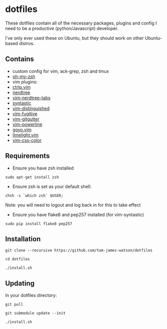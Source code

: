 # dotfiles

These dotfiles contain all of the necessary packages, plugins and config I need to be a productive (python/Javascript) developer.

I've only ever used these on Ubuntu, but they should work on other Ubuntu-based distros.

## Contains

- custom config for vim, ack-grep, zsh and tmux
- [oh-my-zsh](https://github.com/robbyrussell/oh-my-zsh)
- vim plugins:
 - [ctrlp.vim](https://github.com/kien/ctrlp.vim)
 - [nerdtree](https://github.com/scrooloose/nerdtree)
 - [vim-nerdtree-tabs](https://github.com/jistr/vim-nerdtree-tabs)
 - [syntastic](https://github.com/scrooloose/syntastic)
 - [vim-distinguished](https://github.com/Lokaltog/vim-distinguished)
 - [vim-fugitive](https://github.com/tpope/vim-fugitive)
 - [vim-gitgutter](https://github.com/airblade/vim-gitgutter)
 - [vim-powerline](https://github.com/Lokaltog/vim-powerline)
 - [goyo.vim](https://github.com/junegunn/goyo.vim)
 - [limelight.vim](https://github.com/junegunn/limelight.vim)
 - [vim-css-color](https://github.com/skammer/vim-css-color)

## Requirements

- Ensure you have zsh installed
```
sudo apt-get install zsh
```
- Ensure zsh is set as your default shell:
```
chsh -s `which zsh` $USER;
```
Note: you will need to logout and log back in for this to take effect

- Ensure you have flake8 and pep257 installed (for vim-syntastic)
```
sudo pip install flake8 pep257
```

## Installation

```
git clone --recursive https://github.com/tom-james-watson/dotfiles

cd dotfiles

./install.sh
```

## Updating

In your dotfiles directory:
```
git pull

git submodule update --init

./install.sh
```
